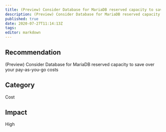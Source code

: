 ```yaml
---
title: (Preview) Consider Database for MariaDB reserved capacity to save over your pay as you go costs
description: (Preview) Consider Database for MariaDB reserved capacity to save over your pay as you go costs
published: true
date: 2020-07-27T11:14:13Z
tags:
editor: markdown
---
```


## Recommendation
(Preview) Consider Database for MariaDB reserved capacity to save over your pay-as-you-go costs

## Category
Cost

## Impact
High

